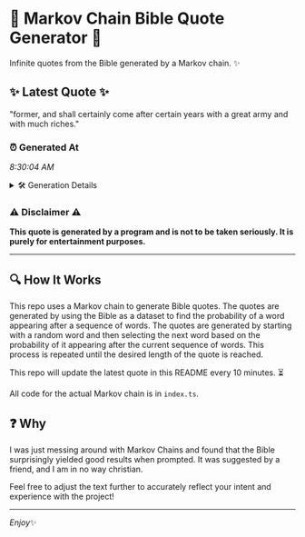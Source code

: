 # 📖 Markov Chain Bible Quote Generator 📖

Infinite quotes from the Bible generated by a Markov chain. ✨

## ✨ Latest Quote ✨
"former, and shall certainly come after certain years with a great army and with much riches."

### ⏰ Generated At
*8:30:04 AM*

<details>
    <summary>🛠️ Generation Details</summary>
    <p>
        <strong>🌱 Seed:</strong> former,<br>
        <strong>🔄 Iterations:</strong> 15<br>
        <strong>📜 Context History:</strong><br>[ former, ]: and<br>[ former,, and ]: shall<br>[ former,, and, shall ]: certainly<br>[ former,, and, shall, certainly ]: come<br>[ former,, and, shall, certainly, come ]: after<br>[ former,, and, shall, certainly, come, after ]: certain<br>[ and, shall, certainly, come, after, certain ]: years<br>[ shall, certainly, come, after, certain, years ]: with<br>[ certainly, come, after, certain, years, with ]: a<br>[ come, after, certain, years, with, a ]: great<br>[ after, certain, years, with, a, great ]: army<br>[ certain, years, with, a, great, army ]: and<br>[ years, with, a, great, army, and ]: with<br>[ with, a, great, army, and, with ]: much<br>[ a, great, army, and, with, much ]: riches.<br>
    </p>
</details>

### ⚠️ Disclaimer ⚠️
**This quote is generated by a program and is not to be taken seriously. It is purely for entertainment purposes.**

---

## 🔍 How It Works

This repo uses a Markov chain to generate Bible quotes. The quotes are generated by using the Bible as a dataset to find the probability of a word appearing after a sequence of words. The quotes are generated by starting with a random word and then selecting the next word based on the probability of it appearing after the current sequence of words. This process is repeated until the desired length of the quote is reached.

This repo will update the latest quote in this README every 10 minutes. ⏳

All code for the actual Markov chain is in `index.ts`.

## ❓ Why

I was just messing around with Markov Chains and found that the Bible surprisingly yielded good results when prompted. 
It was suggested by a friend, and I am in no way christian.

Feel free to adjust the text further to accurately reflect your intent and experience with the project!

---

*Enjoy*✨
